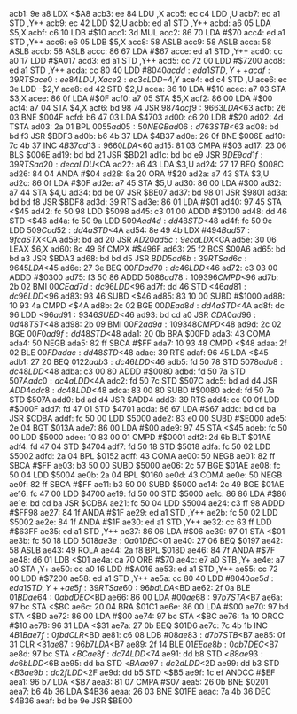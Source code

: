 acb1: 9e a8        LDX    <$A8
acb3: ee 84        LDU    ,X
acb5: ec c4        LDD    ,U
acb7: ed a1        STD    ,Y++
acb9: ec 42        LDD    $2,U
acbb: ed a1        STD    ,Y++
acbd: a6 05        LDA    $5,X
acbf: c6 10        LDB    #$10
acc1: 3d           MUL
acc2: 86 70        LDA    #$70
acc4: ed a1        STD    ,Y++
acc6: e6 05        LDB    $5,X
acc8: 58           ASLB
acc9: 58           ASLB
acca: 58           ASLB
accb: 58           ASLB
accc: 86 67        LDA    #$67
acce: ed a1        STD    ,Y++
acd0: cc a0 17     LDD    #$A017
acd3: ed a1        STD    ,Y++
acd5: cc 72 00     LDD    #$7200
acd8: ed a1        STD    ,Y++
acda: cc 80 40     LDD    #$8040
acdd: ed a1        STD    ,Y++
acdf: 39           RTS
ace0: ee 84        LDU    ,X
ace2: ec 3c        LDD    -$4,Y
ace4: ed c4        STD    ,U
ace6: ec 3e        LDD    -$2,Y
ace8: ed 42        STD    $2,U
acea: 86 10        LDA    #$10
acec: a7 03        STA    $3,X
acee: 86 0f        LDA    #$0F
acf0: a7 05        STA    $5,X
acf2: 86 00        LDA    #$00
acf4: a7 04        STA    $4,X
acf6: bd 98 74     JSR    $9874
acf9: 96 63        LDA    <$63
acfb: 26 03        BNE    $004F
acfd: b6 47 03     LDA    $4703
ad00: c6 20        LDB    #$20
ad02: 4d           TSTA
ad03: 2a 01        BPL    $0055
ad05: 50           NEGB
ad06: d7 63        STB    <$63
ad08: bd bd f3     JSR    $BDF3
ad0b: b6 4b 37     LDA    $4B37
ad0e: 26 0f        BNE    $006E
ad10: 7c 4b 37     INC    $4B37
ad13: 96 60        LDA    <$60
ad15: 81 03        CMPA   #$03
ad17: 23 06        BLS    $006E
ad19: bd bd 21     JSR    $BD21
ad1c: bd bd e9     JSR    $BDE9
ad1f: 39           RTS
ad20: de ca        LDU    <$CA
ad22: a6 43        LDA    $3,U
ad24: 27 17        BEQ    $008C
ad26: 84 04        ANDA   #$04
ad28: 8a 20        ORA    #$20
ad2a: a7 43        STA    $3,U
ad2c: 86 0f        LDA    #$0F
ad2e: a7 45        STA    $5,U
ad30: 86 00        LDA    #$00
ad32: a7 44        STA    $4,U
ad34: bd be 07     JSR    $BE07
ad37: bd 98 01     JSR    $9801
ad3a: bd bd f8     JSR    $BDF8
ad3d: 39           RTS
ad3e: 86 01        LDA    #$01
ad40: 97 45        STA    <$45
ad42: fc 50 98     LDD    $5098
ad45: c3 01 00     ADDD   #$0100
ad48: dd 46        STD    <$46
ad4a: fc 50 9a     LDD    $509A
ad4d: dd 48        STD    <$48
ad4f: fc 50 9c     LDD    $509C
ad52: dd 4a        STD    <$4A
ad54: 8e 49 4b     LDX    #$494B
ad57: 9f ca        STX    <$CA
ad59: bd ad 20     JSR    $AD20
ad5c: 9e ca        LDX    <$CA
ad5e: 30 06        LEAX   $6,X
ad60: 8c 49 6f     CMPX   #$496F
ad63: 25 f2        BCS    $00A6
ad65: bd bd a3     JSR    $BDA3
ad68: bd bd d5     JSR    $BDD5
ad6b: 39           RTS
ad6c: 96 45        LDA    <$45
ad6e: 27 3e        BEQ    $00FD
ad70: dc 46        LDD    <$46
ad72: c3 03 00     ADDD   #$0300
ad75: f3 50 86     ADDD   $5086
ad78: 10 93 96     CMPD   <$96
ad7b: 2b 02        BMI    $00CE
ad7d: dc 96        LDD    <$96
ad7f: dd 46        STD    <$46
ad81: dc 96        LDD    <$96
ad83: 93 46        SUBD   <$46
ad85: 83 10 00     SUBD   #$1000
ad88: 10 93 4a     CMPD   <$4A
ad8b: 2c 02        BGE    $00DE
ad8d: dd 4a        STD    <$4A
ad8f: dc 96        LDD    <$96
ad91: 93 46        SUBD   <$46
ad93: bd cd a0     JSR    $CDA0
ad96: 0d 48        TST    <$48
ad98: 2b 09        BMI    $00F2
ad9a: 10 93 48     CMPD   <$48
ad9d: 2c 02        BGE    $00F0
ad9f: dd 48        STD    <$48
ada1: 20 0b        BRA    $00FD
ada3: 43           COMA
ada4: 50           NEGB
ada5: 82 ff        SBCA   #$FF
ada7: 10 93 48     CMPD   <$48
adaa: 2f 02        BLE    $00FD
adac: dd 48        STD    <$48
adae: 39           RTS
adaf: 96 45        LDA    <$45
adb1: 27 20        BEQ    $0122
adb3: dc 46        LDD    <$46
adb5: fd 50 78     STD    $5078
adb8: dc 48        LDD    <$48
adba: c3 00 80     ADDD   #$0080
adbd: fd 50 7a     STD    $507A
adc0: dc 4a        LDD    <$4A
adc2: fd 50 7c     STD    $507C
adc5: bd ad d4     JSR    $ADD4
adc8: dc 48        LDD    <$48
adca: 83 00 80     SUBD   #$0080
adcd: fd 50 7a     STD    $507A
add0: bd ad d4     JSR    $ADD4
add3: 39           RTS
add4: cc 00 0f     LDD    #$000F
add7: fd 47 01     STD    $4701
adda: 86 67        LDA    #$67
addc: bd cd ba     JSR    $CDBA
addf: fc 50 00     LDD    $5000
ade2: 83 e0 00     SUBD   #$E000
ade5: 2e 04        BGT    $013A
ade7: 86 00        LDA    #$00
ade9: 97 45        STA    <$45
adeb: fc 50 00     LDD    $5000
adee: 10 83 00 01  CMPD   #$0001
adf2: 2d 6b        BLT    $01AE
adf4: fd 47 04     STD    $4704
adf7: fd 50 18     STD    $5018
adfa: fc 50 02     LDD    $5002
adfd: 2a 04        BPL    $0152
adff: 43           COMA
ae00: 50           NEGB
ae01: 82 ff        SBCA   #$FF
ae03: b3 50 00     SUBD   $5000
ae06: 2c 57        BGE    $01AE
ae08: fc 50 04     LDD    $5004
ae0b: 2a 04        BPL    $0160
ae0d: 43           COMA
ae0e: 50           NEGB
ae0f: 82 ff        SBCA   #$FF
ae11: b3 50 00     SUBD   $5000
ae14: 2c 49        BGE    $01AE
ae16: fc 47 00     LDD    $4700
ae19: fd 50 00     STD    $5000
ae1c: 86 86        LDA    #$86
ae1e: bd cd ba     JSR    $CDBA
ae21: fc 50 04     LDD    $5004
ae24: c3 ff 98     ADDD   #$FF98
ae27: 84 1f        ANDA   #$1F
ae29: ed a1        STD    ,Y++
ae2b: fc 50 02     LDD    $5002
ae2e: 84 1f        ANDA   #$1F
ae30: ed a1        STD    ,Y++
ae32: cc 63 ff     LDD    #$63FF
ae35: ed a1        STD    ,Y++
ae37: 86 06        LDA    #$06
ae39: 97 01        STA    <$01
ae3b: fc 50 18     LDD    $5018
ae3e: 0a 01        DEC    <$01
ae40: 27 06        BEQ    $0197
ae42: 58           ASLB
ae43: 49           ROLA
ae44: 2a f8        BPL    $018D
ae46: 84 7f        ANDA   #$7F
ae48: d6 01        LDB    <$01
ae4a: ca 70        ORB    #$70
ae4c: e7 a0        STB    ,Y+
ae4e: a7 a0        STA    ,Y+
ae50: cc a0 16     LDD    #$A016
ae53: ed a1        STD    ,Y++
ae55: cc 72 00     LDD    #$7200
ae58: ed a1        STD    ,Y++
ae5a: cc 80 40     LDD    #$8040
ae5d: ed a1        STD    ,Y++
ae5f: 39           RTS
ae60: 96 bd        LDA    <$BD
ae62: 2f 0a        BLE    $01BD
ae64: 0a bd        DEC    <$BD
ae66: 86 00        LDA    #$00
ae68: 97 b7        STA    <$B7
ae6a: 97 bc        STA    <$BC
ae6c: 20 04        BRA    $01C1
ae6e: 86 00        LDA    #$00
ae70: 97 bd        STA    <$BD
ae72: 86 00        LDA    #$00
ae74: 97 bc        STA    <$BC
ae76: 1a 10        ORCC   #$10
ae78: 96 31        LDA    <$31
ae7a: 27 0b        BEQ    $01D6
ae7c: 7c 4b 1b     INC    $4B1B
ae7f: 0f bd        CLR    <$BD
ae81: c6 08        LDB    #$08
ae83: d7 b7        STB    <$B7
ae85: 0f 31        CLR    <$31
ae87: 96 b7        LDA    <$B7
ae89: 2f 14        BLE    $01EE
ae8b: 0a b7        DEC    <$B7
ae8d: 97 bc        STA    <$BC
ae8f: dc 74        LDD    <$74
ae91: dd b8        STD    <$B8
ae93: dc 6b        LDD    <$6B
ae95: dd ba        STD    <$BA
ae97: dc 2d        LDD    <$2D
ae99: dd b3        STD    <$B3
ae9b: dc 2f        LDD    <$2F
ae9d: dd b5        STD    <$B5
ae9f: 1c ef        ANDCC  #$EF
aea1: 96 b7        LDA    <$B7
aea3: 81 07        CMPA   #$07
aea5: 26 0b        BNE    $0201
aea7: b6 4b 36     LDA    $4B36
aeaa: 26 03        BNE    $01FE
aeac: 7a 4b 36     DEC    $4B36
aeaf: bd be 9e     JSR    $BE00
